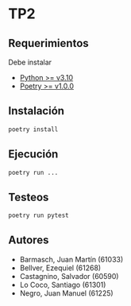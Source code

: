# TP2

## Requerimientos <a name="requerimientos"></a>

Debe instalar

- [Python >= v3.10](https://www.python.org/downloads/)
- [Poetry >= v1.0.0](https://python-poetry.org/)

## Instalación <a name="instalacion"></a>

```bash
poetry install
```

## Ejecución <a name="ejecución"></a>

```bash
poetry run ...
```

## Testeos <a name="tests"></a>

```bash
poetry run pytest
```

## Autores
- Barmasch, Juan Martín (61033)
- Bellver, Ezequiel (61268)
- Castagnino, Salvador (60590)
- Lo Coco, Santiago (61301)
- Negro, Juan Manuel (61225)
